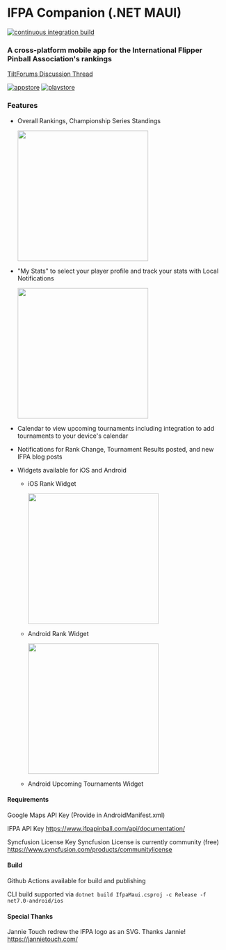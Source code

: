 # IFPA Companion (.NET MAUI)

[![continuous integration build](https://github.com/edgiardina/IfpaMaui/actions/workflows/ci.yml/badge.svg)](https://github.com/edgiardina/IfpaMaui/actions/workflows/ci.yml)

### A cross-platform mobile app for the International Flipper Pinball Association's rankings

[TiltForums Discussion Thread](http://tiltforums.com/t/ifpa-app-now-available-on-the-app-store)


[![appstore](https://github-production-user-asset-6210df.s3.amazonaws.com/3627193/262177214-a3733780-6e43-4f75-aa5f-dd48750fd375.svg)](https://apps.apple.com/us/app/ifpa-companion/id1441736303?itsct=apps_box_badge&amp;itscg=30200)
[![playstore](https://github-production-user-asset-6210df.s3.amazonaws.com/3627193/262177840-a82e9032-48b6-46e6-9472-e4dad8461d1e.svg)](https://play.google.com/store/apps/details?id=com.edgiardina.ifpa&pcampaignid=pcampaignidMKT-Other-global-all-co-prtnr-py-PartBadge-Mar2515-1)

### Features
- Overall Rankings, Championship Series Standings
  
  <img src="https://github.com/edgiardina/IfpaMaui/assets/3627193/2fa8d093-451d-493a-9c22-07b9d22f86c6" width="300" />
- "My Stats" to select your player profile and track your stats with Local Notifications

  <img src="https://github.com/edgiardina/IfpaMaui/assets/3627193/35713849-a825-41f8-b97c-a497840dc52a" width="300" />
- Calendar to view upcoming tournaments including integration to add tournaments to your device's calendar
- Notifications for Rank Change, Tournament Results posted, and new IFPA blog posts
- Widgets available for iOS and Android
    - iOS Rank Widget

      <img src="https://github.com/user-attachments/assets/2fc13c82-ca57-4f68-881d-7d7804d60c10" width="300" />

    - Android Rank Widget

      <img src="https://github.com/edgiardina/IfpaMaui/assets/3627193/d20a6283-37cc-4be1-aaa6-75f607d7aaba" width="300" />
    
    - Android Upcoming Tournaments Widget
 
   

  


#### Requirements

Google Maps API Key (Provide in AndroidManifest.xml)

IFPA API Key https://www.ifpapinball.com/api/documentation/

Syncfusion License Key 
Syncfusion License is currently community (free) https://www.syncfusion.com/products/communitylicense

#### Build

Github Actions available for build and publishing

CLI build supported via
`dotnet build IfpaMaui.csproj -c Release -f net7.0-android/ios`

#### Special Thanks

Jannie Touch redrew the IFPA logo as an SVG. Thanks Jannie!
https://jannietouch.com/
